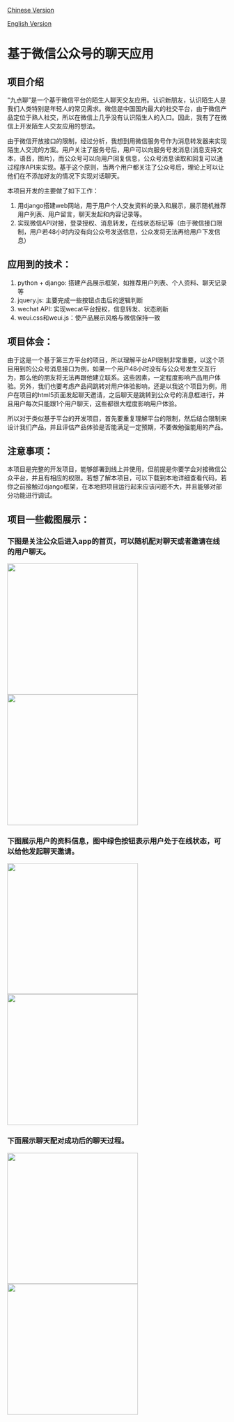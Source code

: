 


[Chinese Version](https://github.com/rosstzc/zdl2/blob/master/README_CH.MD)

[English Version](https://github.com/rosstzc/zdl2/blob/master/README.md)

# 基于微信公众号的聊天应用

## 项目介绍

“九点聊”是一个基于微信平台的陌生人聊天交友应用。认识新朋友，认识陌生人是我们人类特别是年轻人的常见需求。微信是中国国内最大的社交平台，由于微信产品定位于熟人社交，所以在微信上几乎没有认识陌生人的入口。因此，我有了在微信上开发陌生人交友应用的想法。

由于微信开放接口的限制，经过分析，我想到用微信服务号作为消息转发器来实现陌生人交流的方案。用户关注了服务号后，用户可以向服务号发消息(消息支持文本，语音，图片)，而公众号可以向用户回复信息，公众号消息读取和回复可以通过程序API来实现。基于这个原则，当两个用户都关注了公众号后，理论上可以让他们在不添加好友的情况下实现对话聊天。

本项目开发的主要做了如下工作：

1. 用django搭建web网站，用于用户个人交友资料的录入和展示，展示随机推荐用户列表、用户留言，聊天发起和内容记录等。
2. 实现微信API对接，登录授权、消息转发，在线状态标记等（由于微信接口限制，用户若48小时内没有向公众号发送信息，公众发将无法再给用户下发信息）

## 应用到的技术：

1. python + django: 搭建产品展示框架，如推荐用户列表、个人资料、聊天记录等
2. jquery.js: 主要完成一些按钮点击后的逻辑判断
3. wechat API: 实现wecat平台授权，信息转发、状态刷新
4. weui.css和weui.js：使产品展示风格与微信保持一致

## 项目体会：

由于这是一个基于第三方平台的项目，所以理解平台API限制非常重要，以这个项目用到的公众号消息接口为例，如果一个用户48小时没有与公众号发生交互行为，那么他的朋友将无法再跟他建立联系。这些因素，一定程度影响产品用户体验。另外，我们也要考虑产品间跳转对用户体验影响，还是以我这个项目为例，用户在项目的html5页面发起聊天邀请，之后聊天是跳转到公众号的消息框进行，并且用户每次只能跟1个用户聊天，这些都很大程度影响用户体验。

所以对于类似基于平台的开发项目，首先要重复理解平台的限制，然后结合限制来设计我们产品，并且评估产品体验是否能满足一定预期，不要做勉强能用的产品。

## 注意事项：

本项目是完整的开发项目，能够部署到线上并使用，但前提是你要学会对接微信公众平台，并且有相应的权限。若想了解本项目，可以下载到本地详细查看代码，若你之前接触过django框架，在本地把项目运行起来应该问题不大，并且能够对部分功能进行调试。

## 项目一些截图展示：

### 下图是关注公众后进入app的首页，可以随机配对聊天或者邀请在线的用户聊天。

<img src="https://user-images.githubusercontent.com/5052733/201883426-46086c2e-d28d-4070-83fe-d6076f66ce1b.png" width="300px">

<img src="https://user-images.githubusercontent.com/5052733/201883445-772329f2-e62a-46b9-a238-683da537aec0.png" width="300px">



### 下图展示用户的资料信息，图中绿色按钮表示用户处于在线状态，可以给他发起聊天邀请。

<img src="https://user-images.githubusercontent.com/5052733/201890832-7908c4d2-5acf-4825-89e2-6c281116a3b8.png" width="300px">


<img src="https://user-images.githubusercontent.com/5052733/201890848-a815605f-2b12-4ef5-a67d-07752d4303bc.png" width="300px">



### 下面展示聊天配对成功后的聊天过程。

<img src="https://user-images.githubusercontent.com/5052733/201891088-3574e7e9-0b94-4762-8461-a7651e0232d5.png" width="300px">

<img src="https://user-images.githubusercontent.com/5052733/201891105-cf1a6d4b-68c7-4667-be65-bbd36786be88.png" width="300px">



